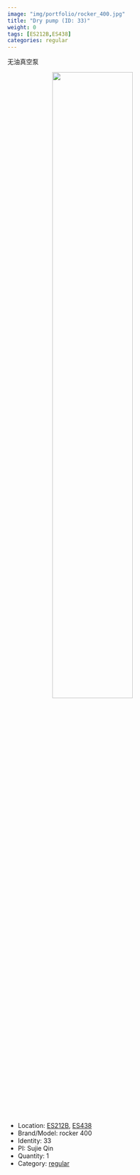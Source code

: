 ```yaml
---
image: "img/portfolio/rocker_400.jpg"
title: "Dry pump (ID: 33)"
weight: 0
tags: [ES212B,ES438]
categories: regular
---
```


无油真空泵

<!--more-->

<img src="../../img/portfolio/rocker_400.jpg" width="60%" style="display: block; margin: auto;">

- Location: [ES212B](../../tags/es212b), [ES438](../../tags/es438)
- Brand/Model: rocker 400
- Identity: 33
- PI: Sujie Qin
- Quantity: 1
- Category: [regular](../../categories/regular)






